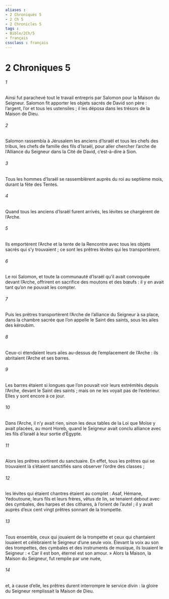 ```yaml
---
aliases : 
- 2 Chroniques 5
- 2 Ch 5
- 2 Chronicles 5
tags : 
- Bible/2Ch/5
- français
cssclass : français
---
```


# 2 Chroniques 5

###### 1
Ainsi fut parachevé tout le travail entrepris par Salomon pour la Maison du Seigneur. Salomon fit apporter les objets sacrés de David son père : l’argent, l’or et tous les ustensiles ; il les déposa dans les trésors de la Maison de Dieu.
###### 2
Salomon rassembla à Jérusalem les anciens d’Israël et tous les chefs des tribus, les chefs de famille des fils d’Israël, pour aller chercher l’arche de l’Alliance du Seigneur dans la Cité de David, c’est-à-dire à Sion.
###### 3
Tous les hommes d’Israël se rassemblèrent auprès du roi au septième mois, durant la fête des Tentes.
###### 4
Quand tous les anciens d’Israël furent arrivés, les lévites se chargèrent de l’Arche.
###### 5
Ils emportèrent l’Arche et la tente de la Rencontre avec tous les objets sacrés qui s’y trouvaient ; ce sont les prêtres lévites qui les transportèrent.
###### 6
Le roi Salomon, et toute la communauté d’Israël qu’il avait convoquée devant l’Arche, offrirent en sacrifice des moutons et des bœufs : il y en avait tant qu’on ne pouvait les compter.
###### 7
Puis les prêtres transportèrent l’Arche de l’alliance du Seigneur à sa place, dans la chambre sacrée que l’on appelle le Saint des saints, sous les ailes des kéroubim.
###### 8
Ceux-ci étendaient leurs ailes au-dessus de l’emplacement de l’Arche : ils abritaient l’Arche et ses barres.
###### 9
Les barres étaient si longues que l’on pouvait voir leurs extrémités depuis l’Arche, devant le Saint des saints ; mais on ne les voyait pas de l’extérieur. Elles y sont encore à ce jour.
###### 10
Dans l’Arche, il n’y avait rien, sinon les deux tables de la Loi que Moïse y avait placées, au mont Horeb, quand le Seigneur avait conclu alliance avec les fils d’Israël à leur sortie d’Égypte.
###### 11
Alors les prêtres sortirent du sanctuaire. En effet, tous les prêtres qui se trouvaient là s’étaient sanctifiés sans observer l’ordre des classes ;
###### 12
les lévites qui étaient chantres étaient au complet : Asaf, Hémane, Yedoutoune, leurs fils et leurs frères, vêtus de lin, se tenaient debout avec des cymbales, des harpes et des cithares, à l’orient de l’autel ; il y avait auprès d’eux cent vingt prêtres sonnant de la trompette.
###### 13
Tous ensemble, ceux qui jouaient de la trompette et ceux qui chantaient louaient et célébraient le Seigneur d’une seule voix. Élevant la voix au son des trompettes, des cymbales et des instruments de musique, ils louaient le Seigneur : « Car il est bon, éternel est son amour. »
Alors la Maison, la Maison du Seigneur, fut remplie par une nuée,
###### 14
et, à cause d’elle, les prêtres durent interrompre le service divin : la gloire du Seigneur remplissait la Maison de Dieu.
